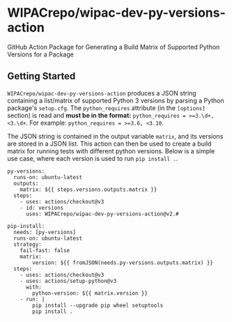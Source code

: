 # WIPACrepo/wipac-dev-py-versions-action
GitHub Action Package for Generating a Build Matrix of Supported Python Versions for a Package

## Getting Started
`WIPACrepo/wipac-dev-py-versions-action` produces a JSON string containing a list/matrix of supported Python 3 versions by parsing a Python package's `setup.cfg`. The `python_requires` attribute (in the `[options]` section) is read and **must be in the format:** `python_requires = >=3.\d+, <3.\d+`. For example: `python_requires = >=3.6, <3.10`.
 
The JSON string is contained in the output variable `matrix`, and its versions are stored in a JSON list. This action can then be used to create a build matrix for running tests with different python versions. Below is a simple use case, where each version is used to run `pip install .`.


```
py-versions:
  runs-on: ubuntu-latest
  outputs:
    matrix: ${{ steps.versions.outputs.matrix }}
  steps:
    - uses: actions/checkout@v3
    - id: versions
      uses: WIPACrepo/wipac-dev-py-versions-action@v2.#

pip-install:
  needs: [py-versions]
  runs-on: ubuntu-latest
  strategy:
    fail-fast: false
    matrix:
        version: ${{ fromJSON(needs.py-versions.outputs.matrix) }}
  steps:
    - uses: actions/checkout@v3
    - uses: actions/setup-python@v3
      with:
        python-version: ${{ matrix.version }}
    - run: |
        pip install --upgrade pip wheel setuptools
        pip install .
```
